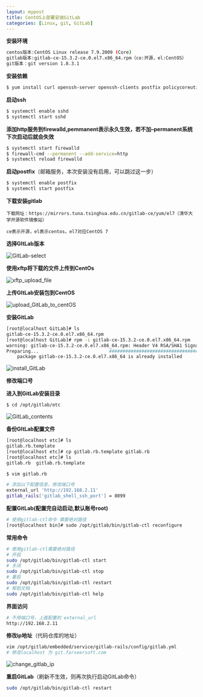 ```yaml
---
layout: mypost
title: CentOS上部署安装GitLab
categories: [Linux, git, GitLab]
---
```


**安装环境**

```bash
centos版本:CentOS Linux release 7.9.2009 (Core)
gitlab版本:gitlab-ce-15.3.2-ce.0.el7.x86_64.rpm（ce:开源，el:CentOS）	
git版本：git version 1.8.3.1
```

**安装依赖**

```bash
$ yum install curl openssh-server openssh-clients postfix policycoreutils-python git
```

**启动ssh**

```bash
$ systemctl enable sshd
$ systemctl start sshd
```

**添加http服务到firewalld,pemmanent表示永久生效，若不加–permanent系统下次启动后就会失效**

```bash
$ systemctl start firewalld
$ firewall-cmd --permanent --add-service=http
$ systemctl reload firewalld
```

**启动postfix**（邮箱服务，本次安装没有启用，可以跳过这一步）

```bash
$ systemctl enable postfix
$ systemctl start postfix
```

**下载安装gitlab**

```
下载网址：https://mirrors.tuna.tsinghua.edu.cn/gitlab-ce/yum/el7（清华大学开源软件镜像站）

ce表示开源，el表示centos，el7对应CentOS 7
```

**选择GItLab版本**

![GitLab-select](GitLab_select.png)

**使用xftp将下载的文件上传到CentOs**

![xftp_upload_file](xftp_upload_file.png)

**上传GItLab安装包到CentOS**

![upload_GitLab_to_centOS](upload_GitLab_to_centOS.png)

**安装GitLab**

```bash
[root@localhost GitLab]# ls
gitlab-ce-15.3.2-ce.0.el7.x86_64.rpm
[root@localhost GitLab]# rpm -i gitlab-ce-15.3.2-ce.0.el7.x86_64.rpm 
warning: gitlab-ce-15.3.2-ce.0.el7.x86_64.rpm: Header V4 RSA/SHA1 Signature, key ID f27eab47: NOKEY
Preparing...                          ################################# [100%]
	package gitlab-ce-15.3.2-ce.0.el7.x86_64 is already installed
```

![install_GitLab](install_GitLab.png)

**修改端口号**

**进入到GitLab安装目录**

```bash
$ cd /opt/gitlab/etc
```

![GitLab_contents](GitLab_contents.png)

**备份GItLab配置文件**

```bash
[root@localhost etc]# ls
gitlab.rb.template
[root@localhost etc]# cp gitlab.rb.template gitlab.rb
[root@localhost etc]# ls
gitlab.rb  gitlab.rb.template
```

```bash
$ vim gitlab.rb

# 添加以下配置信息，修改端口号
external_url 'http://192.168.2.11'
gitlab_rails['gitlab_shell_ssh_port'] = 8099
```

**配置GitLab(配置完自动启动,默认账号root)**

```bash
# 使用gitlab-ctl命令 需要绝对路径
[root@localhost bin]# sudo /opt/gitlab/bin/gitlab-ctl reconfigure
```

**常用命令**

```bash
# 使用gitlab-ctl需要绝对路径
# 开启
sudo /opt/gitlab/bin/gitlab-ctl start
# 关闭
sudo /opt/gitlab/bin/gitlab-ctl stop
# 重启
sudo /opt/gitlab/bin/gitlab-ctl restart
# 帮助文档
sudo /opt/gitlab/bin/gitlab-ctl help
```

**界面访问**

```bash
# 不用端口号，上面配置的 external_url
http://192.168.2.11
```

**修改ip地址**（代码仓库的地址）

```bash
vim /opt/gitlab/embedded/service/gitlab-rails/config/gitlab.yml
# 修改localhost 为 git.farseersoft.com
```

![change_gitlab_ip](change_gitlab_ip.png)

**重启GitLab**（刷新不生效，则再次执行启动GitLab命令）

```bash
sudo /opt/gitlab/bin/gitlab-ctl restart
```

